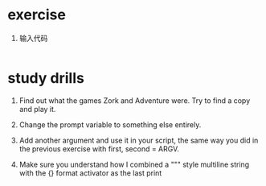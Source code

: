 # exercise
1. 输入代码
```python
```

# study drills
1. Find out what the games Zork and Adventure were. Try to find a copy and play it.

2. Change the prompt variable to something else entirely.

3. Add another argument and use it in your script, the same way you did in the previous exercise with first, second = ARGV.

4. Make sure you understand how I combined a """ style multiline string with the {} format activator as the last print
